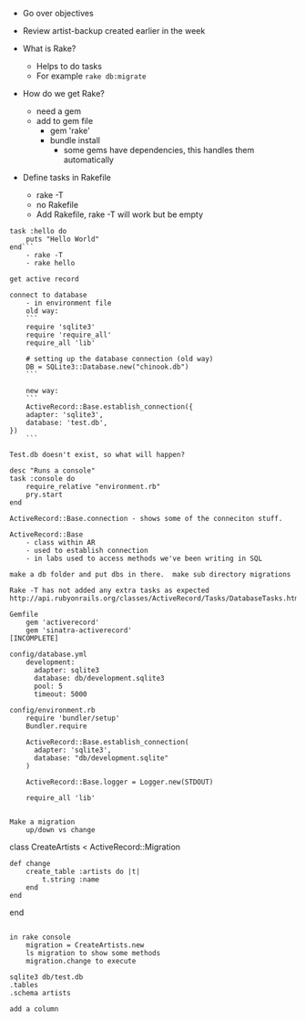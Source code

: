 - Go over objectives

- Review artist-backup created earlier in the week

- What is Rake?
	- Helps to do tasks
	- For example `rake db:migrate`

- How do we get Rake?
	- need a gem
	- add to gem file
		- gem 'rake'
		- bundle install
			- some gems have dependencies, this handles them automatically

- Define tasks in Rakefile
	- rake -T
	- no Rakefile
	- Add Rakefile, rake -T will work but be empty
```desc 'Print Hello World'
task :hello do 
	puts "Hello World"
end```
	- rake -T
	- rake hello

get active record

connect to database
	- in environment file
	old way:
	```
	require 'sqlite3'
	require 'require_all'
	require_all 'lib'

	# setting up the database connection (old way)
	DB = SQLite3::Database.new("chinook.db")
	```

	new way:
	```
	ActiveRecord::Base.establish_connection({
	adapter: 'sqlite3',
	database: 'test.db', 
})
	```

Test.db doesn't exist, so what will happen?

desc "Runs a console"
task :console do
	require_relative "environment.rb"
	pry.start
end

ActiveRecord::Base.connection - shows some of the conneciton stuff.

ActiveRecord::Base
	- class within AR
	- used to establish connection
	- in labs used to access methods we've been writing in SQL

make a db folder and put dbs in there.  make sub directory migrations

Rake -T has not added any extra tasks as expected
http://api.rubyonrails.org/classes/ActiveRecord/Tasks/DatabaseTasks.html  

Gemfile
	gem 'activerecord'
	gem 'sinatra-activerecord'
[INCOMPLETE]

config/database.yml
	development:
	  adapter: sqlite3
	  database: db/development.sqlite3
	  pool: 5
	  timeout: 5000

config/environment.rb
	require 'bundler/setup'
	Bundler.require

	ActiveRecord::Base.establish_connection(
	  adapter: 'sqlite3',
	  database: "db/development.sqlite"
	)

	ActiveRecord::Base.logger = Logger.new(STDOUT)

	require_all 'lib'

	
Make a migration
	up/down vs change

```
class CreateArtists < ActiveRecord::Migration

	def change
		create_table :artists do |t|
			t.string :name
		end
	end

end
```

in rake console
	migration = CreateArtists.new
	ls migration to show some methods
	migration.change to execute

sqlite3 db/test.db
.tables
.schema artists

add a column
